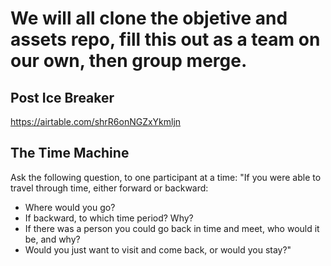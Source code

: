 # We will all clone the objetive and assets repo, fill this out as a team on our own, then group merge.

## Post Ice Breaker
https://airtable.com/shrR6onNGZxYkmljn

## **The Time Machine**

Ask the following question, to one participant at a time: "If you were able to travel through time, either forward or backward:

- Where would you go?
- If backward, to which time period? Why?
- If there was a person you could go back in time and meet, who would it be, and why?
- Would you just want to visit and come back, or would you stay?"

